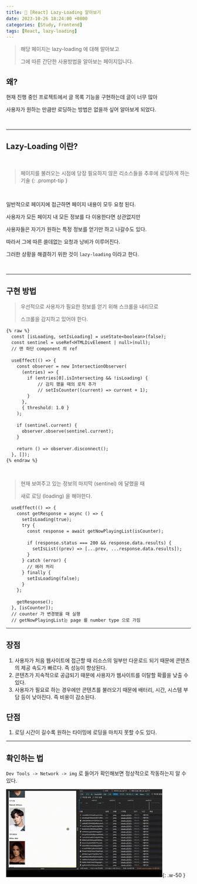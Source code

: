 ```yaml
---
title: 🥜 [React] Lazy-Loading 알아보기
date: 2023-10-26 18:24:00 +0800
categories: [Study, Frontend]
tags: [React, lazy-loading]
---
```


> 해당 페이지는 lazy-loading 에 대해 알아보고
>
> 그에 따른 간단한 사용방법을 알아보는 페이지입니다.


## 왜?

현재 진행 중인 프로젝트에서 글 목록 기능을 구현하는데 글이 너무 많아

사용자가 원하는 만큼만 로딩하는 방법은 없을까 싶어 알아보게 되었다.

<br/>
<hr/>

## Lazy-Loading 이란?

<br/>

> 페이지를 불러오는 시점에 당장 필요하지 않은 리소스들을 추후에 로딩하게 하는 기술
{: .prompt-tip }

<br/>

일반적으로 페이지에 접근하면 페이지 내용이 모두 요청 된다.

사용자가 모든 페이지 내 모든 정보를 다 이용한다면 상관없지만

사용자들은 자기가 원하는 특정 정보를 얻기만 하고 나갈수도 있다.

따라서 그에 따른 쓸데없는 요청과 낭비가 이루어진다.

그러한 상황을 해결하기 위한 것이 `lazy-loading` 이라고 한다.

<br/>
<hr/>

## 구현 방법

> 우선적으로 사용자가 필요한 정보를 얻기 위해 스크롤을 내리므로
>
> 스크롤을 감지하고 있어야 한다.



```tsx
{% raw %}
  const [isLoading, setIsLoading] = useState<boolean>(false);
  const sentinel = useRef<HTMLDivElement | null>(null);
  // 맨 하단 component 의 ref

  useEffect(() => {
    const observer = new IntersectionObserver(
      (entries) => {
        if (entries[0].isIntersecting && !isLoading) {
            // 감지 했을 때의 로직 추가
            // setIsCounter((current) => current + 1);
        }
      },
      { threshold: 1.0 }
    );

    if (sentinel.current) {
      observer.observe(sentinel.current);
    }

    return () => observer.disconnect();
  }, []);
{% endraw %}
```

<br/>


> 현재 보여주고 있는 정보의 마지막 (sentinel) 에 달했을 때
>
> 새로 로딩 (loading) 을 해야한다.

```tsx
  useEffect(() => {
    const getResponse = async () => {
      setIsLoading(true);
      try {
        const response = await getNowPlayingList(isCounter);

        if (response.status === 200 && response.data.results) {
          setIsList((prev) => [...prev, ...response.data.results]);
        }
      } catch (error) {
        // 에러 처리
      } finally {
        setIsLoading(false);
      }
    };

    getResponse();
  }, [isCounter]);
  // counter 가 변경됐을 때 실행
  // getNowPlayingList는 page 를 number type 으로 가짐
```

<hr/>

## 장점

1. 사용자가 처음 웹사이트에 접근할 때 리소스의 일부만 다운로드 되기 때문에 콘텐츠의 제공 속도가 빠르다. 즉 성능이 향상된다.
2. 콘텐츠가 지속적으로 공급되기 때문에 사용자가 웹사이트를 이탈할 확률을 낮출 수 있다.
3. 사용자가 필요로 하는 경우에만 콘텐츠를 불러오기 때문에 배터리, 시간, 시스템 부담 등이 낮아진다. 즉 비용이 감소된다.

## 단점
1. 로딩 시간이 길수록 원하는 타이밍에 로딩을 마치지 못할 수도 있다.


<hr/>

## 확인하는 법

`Dev Tools -> Network -> img` 로 들어가 확인해보면 정상적으로 작동하는지 알 수 있다.

![image-main](../assets/img/2023-10-26/image-main.gif){: .w-50 }

